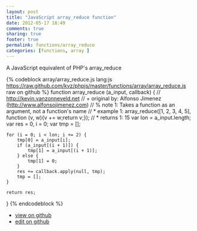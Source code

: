```yaml
---
layout: post
title: "JavaScript array_reduce function"
date: 2012-05-17 18:49
comments: true
sharing: true
footer: true
permalink: functions/array_reduce
categories: [functions, array ]
---
```

A JavaScript equivalent of PHP's array_reduce
<!-- more -->
{% codeblock array/array_reduce.js lang:js https://raw.github.com/kvz/phpjs/master/functions/array/array_reduce.js raw on github %}
function array_reduce (a_input, callback) {
    // http://kevin.vanzonneveld.net
    // +   original by: Alfonso Jimenez (http://www.alfonsojimenez.com)
    // %        note 1: Takes a function as an argument, not a function's name
    // *     example 1: array_reduce([1, 2, 3, 4, 5], function (v, w){v += w;return v;});
    // *     returns 1: 15
    var lon = a_input.length;
    var res = 0,
        i = 0;
    var tmp = [];


    for (i = 0; i < lon; i += 2) {
        tmp[0] = a_input[i];
        if (a_input[(i + 1)]) {
            tmp[1] = a_input[(i + 1)];
        } else {
            tmp[1] = 0;
        }
        res += callback.apply(null, tmp);
        tmp = [];
    }

    return res;
}
{% endcodeblock %}
<ul>
 <li><a href="https://github.com/kvz/phpjs/blob/master/functions/array/array_reduce.js">view on github</a></li>
 <li><a href="https://github.com/kvz/phpjs/edit/master/functions/array/array_reduce.js">edit on github</a></li>
</ul>
